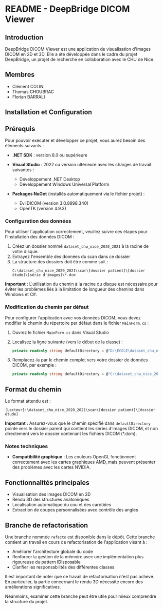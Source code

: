 # README - DeepBridge DICOM Viewer

## Introduction

DeepBridge DICOM Viewer est une application de visualisation d'images DICOM en 2D et 3D. Elle a été développée dans le cadre du projet DeepBridge, un projet de recherche en collaboration avec le CHU de Nice.

## Membres

- Clément COLIN
- Thomas CHOUBRAC
- Florian BARRALI

## Installation et Configuration

## Prérequis

Pour pouvoir exécuter et développer ce projet, vous aurez besoin des éléments suivants :

- **.NET SDK** : version 8.0 ou supérieure
- **Visual Studio** : 2022 ou version ultérieure avec les charges de travail suivantes :
  - Développement .NET Desktop
  - Développement Windows Universal Platform
  
- **Packages NuGet** (installés automatiquement via le fichier projet) :
  - EvilDICOM (version 3.0.8998.340)
  - OpenTK (version 4.9.3)

### Configuration des données

Pour utiliser l'application correctement, veuillez suivre ces étapes pour l'installation des données DICOM :

1. Créez un dossier nommé `dataset_chu_nice_2020_2021` à la racine de votre disque.
2. Extrayez l'ensemble des données du scan dans ce dossier
3. La structure des dossiers doit être comme suit :
   ```
   C:\dataset_chu_nice_2020_2021\scan\[dossier patient]\[dossier étude]\[série d'images]\*.dcm
   ```

**Important** : L'utilisation du chemin à la racine du disque est nécessaire pour éviter les problèmes liés à la limitation de longueur des chemins dans Windows et C#.

### Modification du chemin par défaut

Pour configurer l'application avec vos données DICOM, vous devez modifier le chemin du répertoire par défaut dans le fichier `MainForm.cs` :

1. Ouvrez le fichier `MainForm.cs` dans Visual Studio
2. Localisez la ligne suivante (vers le début de la classe) :
   ```csharp
   private readonly string defaultDirectory = @"D:\ECOLE\dataset_chu_nice_2020_2021\scan\SF103E8_10.241.3.232_20210118173900817_CT\SF103E8_10.241.3.232_20210118173900817";
   ```

3. Remplacez-la par le chemin complet vers votre dossier de données DICOM, par exemple :
   ```csharp
   private readonly string defaultDirectory = @"C:\dataset_chu_nice_2020_2021\scan\SF103E8_10.241.3.232_20210118173228207_CT_SR\SF103E8_10.241.3.232_20210118173228207";
   ```

## Format du chemin
Le format attendu est :
```
[Lecteur]:\dataset_chu_nice_2020_2021\scan\[dossier patient]\[dossier étude]
```

**Important :** Assurez-vous que le chemin spécifié dans `defaultDirectory` pointe vers le dossier parent qui contient les séries d'images DICOM, et non directement vers le dossier contenant les fichiers DICOM (*.dcm).

### Notes techniques

- **Compatibilité graphique** : Les couleurs OpenGL fonctionnent correctement avec les cartes graphiques AMD, mais peuvent présenter des problèmes avec les cartes NVIDIA.

## Fonctionnalités principales

- Visualisation des images DICOM en 2D
- Rendu 3D des structures anatomiques
- Localisation automatique du cou et des carotides
- Extraction de coupes personnalisées avec contrôle des angles

## Branche de refactorisation

Une branche nommée `refacto` est disponible dans le dépôt. Cette branche contient un travail en cours de refactorisation de l'application visant à :

- Améliorer l'architecture globale du code
- Renforcer la gestion de la mémoire avec une implémentation plus rigoureuse du pattern IDisposable
- Clarifier les responsabilités des différentes classes

Il est important de noter que ce travail de refactorisation n'est pas achevé. En particulier, la partie concernant le rendu 3D nécessite encore des améliorations significatives. 

Néanmoins, examiner cette branche peut être utile pour mieux comprendre la structure du projet.

